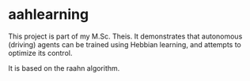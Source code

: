 # aahlearning
This project is part of my M.Sc. Theis. It demonstrates that autonomous (driving) agents can be trained using Hebbian learning, and attempts to optimize its control.

It is based on the raahn algorithm. 
